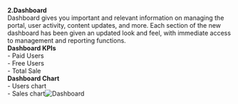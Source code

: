 <b>2.Dashboard</b><br>Dashboard gives you important and relevant information on managing the portal, user activity, content updates, and more. Each section of the new dashboard has been given an updated look and feel, with immediate access to management and reporting functions.<br><b>Dashboard KPIs</b><br>- Paid Users<br>- Free Users<br>- Total Sale<br><b>Dashboard Chart</b><br>- Users chart<br>- Sales chart![Dashboard]( https://drive.google.com/uc?export=view&id=14vwI5T5LUi43L-7ErPw35P4uaul8hYaF)
